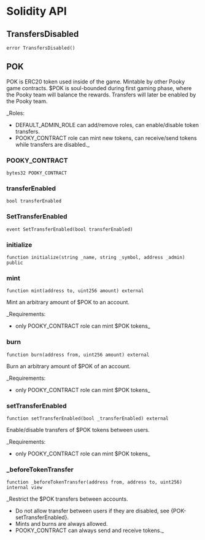 # Solidity API

## TransfersDisabled

```solidity
error TransfersDisabled()
```

## POK

POK is ERC20 token used inside of the game.
Mintable by other Pooky game contracts.
$POK is soul-bounded during first gaming phase, where the Pooky team will balance the rewards.
Transfers will later be enabled by the Pooky team.

_Roles:
- DEFAULT_ADMIN_ROLE can add/remove roles, can enable/disable token transfers.
- POOKY_CONTRACT role can mint new tokens, can receive/send tokens while transfers are disabled._

### POOKY_CONTRACT

```solidity
bytes32 POOKY_CONTRACT
```

### transferEnabled

```solidity
bool transferEnabled
```

### SetTransferEnabled

```solidity
event SetTransferEnabled(bool transferEnabled)
```

### initialize

```solidity
function initialize(string _name, string _symbol, address _admin) public
```

### mint

```solidity
function mint(address to, uint256 amount) external
```

Mint an arbitrary amount of $POK to an account.

_Requirements:
- only POOKY_CONTRACT role can mint $POK tokens_

### burn

```solidity
function burn(address from, uint256 amount) external
```

Burn an arbitrary amount of $POK of an account.

_Requirements:
- only POOKY_CONTRACT role can mint $POK tokens_

### setTransferEnabled

```solidity
function setTransferEnabled(bool _transferEnabled) external
```

Enable/disable transfers of $POK tokens between users.

_Requirements:
- only POOKY_CONTRACT role can mint $POK tokens_

### _beforeTokenTransfer

```solidity
function _beforeTokenTransfer(address from, address to, uint256) internal view
```

_Restrict the $POK transfers between accounts.
- Do not allow transfer between users if they are disabled, see {POK-setTransferEnabled}.
- Mints and burns are always allowed.
- POOKY_CONTRACT can always send and receive tokens._

